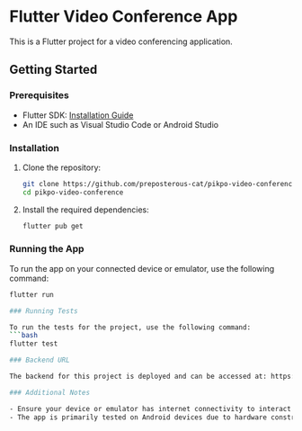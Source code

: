 # Flutter Video Conference App

This is a Flutter project for a video conferencing application.

## Getting Started

### Prerequisites

- Flutter SDK: [Installation Guide](https://flutter.dev/docs/get-started/install)
- An IDE such as Visual Studio Code or Android Studio

### Installation

1. Clone the repository:
   ```bash
   git clone https://github.com/preposterous-cat/pikpo-video-conference.git
   cd pikpo-video-conference
   ```
2. Install the required dependencies:
   ```bash
   flutter pub get
   ```

### Running the App

To run the app on your connected device or emulator, use the following command:
```bash
flutter run

### Running Tests

To run the tests for the project, use the following command:
```bash
flutter test

### Backend URL

The backend for this project is deployed and can be accessed at: https://pikpo-video-conference-be.vercel.app

### Additional Notes

- Ensure your device or emulator has internet connectivity to interact with the backend services.
- The app is primarily tested on Android devices due to hardware constraints.
